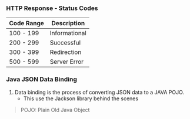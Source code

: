 ### HTTP Response - Status Codes
| Code Range | Description   |
| ---------- | ------------- |
| 100 - 199  | Informational |
| 200 - 299  | Successful    |
| 300 - 399  | Redirection   |
| 500 - 599  | Server Error  |

### Java JSON Data Binding
1. Data binding is the process of converting JSON data to a JAVA POJO.
    - This use the Jackson library behind the scenes
> POJO: Plain Old Java Object
